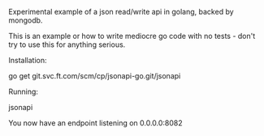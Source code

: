Experimental example of a json read/write api in golang, backed by mongodb.

This is an example or how to write mediocre go code with no tests - don't try to use this for anything serious.

Installation:

go get git.svc.ft.com/scm/cp/jsonapi-go.git/jsonapi

Running:

jsonapi

You now have an endpoint listening on 0.0.0.0:8082

